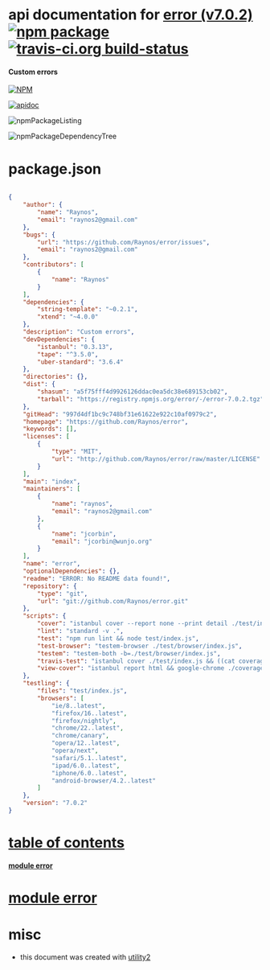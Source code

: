 # api documentation for  [error (v7.0.2)](https://github.com/Raynos/error)  [![npm package](https://img.shields.io/npm/v/npmdoc-error.svg?style=flat-square)](https://www.npmjs.org/package/npmdoc-error) [![travis-ci.org build-status](https://api.travis-ci.org/npmdoc/node-npmdoc-error.svg)](https://travis-ci.org/npmdoc/node-npmdoc-error)
#### Custom errors

[![NPM](https://nodei.co/npm/error.png?downloads=true)](https://www.npmjs.com/package/error)

[![apidoc](https://npmdoc.github.io/node-npmdoc-error/build/screenCapture.buildNpmdoc.browser._2Fhome_2Ftravis_2Fbuild_2Fnpmdoc_2Fnode-npmdoc-error_2Ftmp_2Fbuild_2Fapidoc.html.png)](https://npmdoc.github.io/node-npmdoc-error/build/apidoc.html)

![npmPackageListing](https://npmdoc.github.io/node-npmdoc-error/build/screenCapture.npmPackageListing.svg)

![npmPackageDependencyTree](https://npmdoc.github.io/node-npmdoc-error/build/screenCapture.npmPackageDependencyTree.svg)



# package.json

```json

{
    "author": {
        "name": "Raynos",
        "email": "raynos2@gmail.com"
    },
    "bugs": {
        "url": "https://github.com/Raynos/error/issues",
        "email": "raynos2@gmail.com"
    },
    "contributors": [
        {
            "name": "Raynos"
        }
    ],
    "dependencies": {
        "string-template": "~0.2.1",
        "xtend": "~4.0.0"
    },
    "description": "Custom errors",
    "devDependencies": {
        "istanbul": "0.3.13",
        "tape": "^3.5.0",
        "uber-standard": "3.6.4"
    },
    "directories": {},
    "dist": {
        "shasum": "a5f75fff4d9926126ddac0ea5dc38e689153cb02",
        "tarball": "https://registry.npmjs.org/error/-/error-7.0.2.tgz"
    },
    "gitHead": "997d4df1bc9c748bf31e61622e922c10af0979c2",
    "homepage": "https://github.com/Raynos/error",
    "keywords": [],
    "licenses": [
        {
            "type": "MIT",
            "url": "http://github.com/Raynos/error/raw/master/LICENSE"
        }
    ],
    "main": "index",
    "maintainers": [
        {
            "name": "raynos",
            "email": "raynos2@gmail.com"
        },
        {
            "name": "jcorbin",
            "email": "jcorbin@wunjo.org"
        }
    ],
    "name": "error",
    "optionalDependencies": {},
    "readme": "ERROR: No README data found!",
    "repository": {
        "type": "git",
        "url": "git://github.com/Raynos/error.git"
    },
    "scripts": {
        "cover": "istanbul cover --report none --print detail ./test/index.js",
        "lint": "standard -v .",
        "test": "npm run lint && node test/index.js",
        "test-browser": "testem-browser ./test/browser/index.js",
        "testem": "testem-both -b=./test/browser/index.js",
        "travis-test": "istanbul cover ./test/index.js && ((cat coverage/lcov.info | coveralls) || exit 0)",
        "view-cover": "istanbul report html && google-chrome ./coverage/index.html"
    },
    "testling": {
        "files": "test/index.js",
        "browsers": [
            "ie/8..latest",
            "firefox/16..latest",
            "firefox/nightly",
            "chrome/22..latest",
            "chrome/canary",
            "opera/12..latest",
            "opera/next",
            "safari/5.1..latest",
            "ipad/6.0..latest",
            "iphone/6.0..latest",
            "android-browser/4.2..latest"
        ]
    },
    "version": "7.0.2"
}
```



# <a name="apidoc.tableOfContents"></a>[table of contents](#apidoc.tableOfContents)

#### [module error](#apidoc.module.error)



# <a name="apidoc.module.error"></a>[module error](#apidoc.module.error)



# misc
- this document was created with [utility2](https://github.com/kaizhu256/node-utility2)
